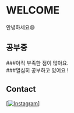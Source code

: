 
# WELCOME
안녕하세요😄

## 공부중
###아직 부족한 점이 많아요.           
###열심히 공부하고 있어요 !

## Contact
[[![Instagram](https://img.shields.io/badge/-Instagram-E4405F?logo=instagram&logoColor=white&style=for-the-badge)]](https://www.instagram.com/?hl=ko)

